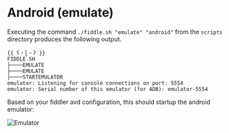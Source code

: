Android (emulate)
======

Executing the command `./fiddle.sh "emulate" "android"` from the `scripts` directory produces the following output.

    {{ ʕ・ɭ・ʔ }}
    FIDDLE.SH
    ├────EMULATE
    ├────EMULATE
    ├────STARTEMULATOR
    emulator: Listening for console connections on port: 5554
    emulator: Serial number of this emulator (for ADB): emulator-5554
    
Based on your fiddler avd configuration, this should startup the android emulator:

![Emulator](http://i.imgur.com/I17AkFb.gifv)